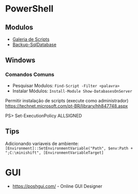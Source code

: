 # PowerShell

## Modulos
- [Galeria de Scripts](https://www.powershellgallery.com/)
- [Backup-SqlDatabase](https://docs.microsoft.com/en-us/powershell/module/sqlps/?view=sqlserver-ps) 


## Windows
### Comandos Comuns
- Pesquisar Modulos: `Find-Script -Filter <palavra>`
- Instalar Módulos: `Install-Module Show-DatabasesOnServer`


Permitir instalação de scripts (execute como administrador)
https://technet.microsoft.com/pt-BR/library/hh847748.aspx

PS> Set-ExecutionPolicy ALLSIGNED



## Tips
Adicionando variaveis de ambiente:
`[Environment]::SetEnvironmentVariable("Path", $env:Path + ";C:\minishift", [EnvironmentVariableTarget]`



# GUI
- https://poshgui.com/ - Online GUI Designer
